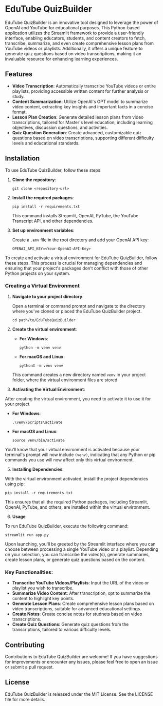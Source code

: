 # EduTube QuizBuilder

EduTube QuizBuilder is an innovative tool designed to leverage the power of OpenAI and YouTube for educational purposes. This Python-based application utilizes the Streamlit framework to provide a user-friendly interface, enabling educators, students, and content creators to fetch, transcribe, summarize, and even create comprehensive lesson plans from YouTube videos or playlists. Additionally, it offers a unique feature to generate quiz questions based on video transcriptions, making it an invaluable resource for enhancing learning experiences.

## Features

- **Video Transcription**: Automatically transcribe YouTube videos or entire playlists, providing accessible written content for further analysis or study.
- **Content Summarization**: Utilize OpenAI's GPT model to summarize video content, extracting key insights and important facts in a concise format.
- **Lesson Plan Creation**: Generate detailed lesson plans from video transcriptions, tailored for Master's level education, including learning objectives, discussion questions, and activities.
- **Quiz Question Generation**: Create advanced, customizable quiz questions based on video transcriptions, supporting different difficulty levels and educational standards.

## Installation

To use EduTube QuizBuilder, follow these steps:

1. **Clone the repository**:

   ```
   git clone <repository-url>
   ```

2. **Install the required packages**:

   ```
   pip install -r requirements.txt
   ```

   This command installs Streamlit, OpenAI, PyTube, the YouTube Transcript API, and other dependencies.

3. **Set up environment variables**:

   Create a `.env` file in the root directory and add your OpenAI API key:

   ```
   OPENAI_API_KEY=<Your-OpenAI-API-Key>
   ```

To create and activate a virtual environment for EduTube QuizBuilder, follow these steps. This process is crucial for managing dependencies and ensuring that your project's packages don't conflict with those of other Python projects on your system.

### Creating a Virtual Environment

1. **Navigate to your project directory**:

   Open a terminal or command prompt and navigate to the directory where you've cloned or placed the EduTube QuizBuilder project.

   ```
   cd path/to/EduTubeQuizBuilder
   ```

2. **Create the virtual environment**:

   - **For Windows**:

     ```
     python -m venv venv
     ```

   - **For macOS and Linux**:

     ```
     python3 -m venv venv
     ```

   This command creates a new directory named `venv` in your project folder, where the virtual environment files are stored.

4. **Activating the Virtual Environment**:

  After creating the virtual environment, you need to activate it to use it for your project.

- **For Windows**:

  ```
  .\venv\Scripts\activate
  ```

- **For macOS and Linux**:

  ```
  source venv/bin/activate
  ```

You'll know that your virtual environment is activated because your terminal's prompt will now include `(venv)`, indicating that any Python or pip commands you use will now affect only this virtual environment.

5. **Installing Dependencies**:

With the virtual environment activated, install the project dependencies using pip:

```
pip install -r requirements.txt
```

This ensures that all the required Python packages, including Streamlit, OpenAI, PyTube, and others, are installed within the virtual environment.

6. **Usage**

To run EduTube QuizBuilder, execute the following command:

```
streamlit run app.py
```

Upon launching, you'll be greeted by the Streamlit interface where you can choose between processing a single YouTube video or a playlist. Depending on your selection, you can transcribe the video(s), generate summaries, create lesson plans, or generate quiz questions based on the content.

### Key Functionalities:

- **Transcribe YouTube Videos/Playlists**: Input the URL of the video or playlist you wish to transcribe.
- **Summarize Video Content**: After transcription, opt to summarize the content to highlight key points.
- **Generate Lesson Plans**: Create comprehensive lesson plans based on video transcriptions, suitable for advanced educational settings.
- **Create Notes**: Create concise notes for studnets based on video transcriptions.
- **Create Quiz Questions**: Generate quiz questions from the transcriptions, tailored to various difficulty levels.

## Contributing

Contributions to EduTube QuizBuilder are welcome! If you have suggestions for improvements or encounter any issues, please feel free to open an issue or submit a pull request.

## License

EduTube QuizBuilder is released under the MIT License. See the LICENSE file for more details.
